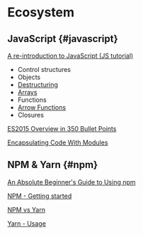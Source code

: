 # Ecosystem

## JavaScript {#javascript}

[A re-introduction to JavaScript \(JS tutorial\)](https://developer.mozilla.org/en-US/docs/Web/JavaScript/A_re-introduction_to_JavaScript)

* Control structures
* Objects
* [Destructuring](https://developer.mozilla.org/en-US/docs/Web/JavaScript/Reference/Operators/Destructuring_assignment)
* [Arrays](https://developer.mozilla.org/en-US/docs/Web/JavaScript/Reference/Global_Objects/Array)
* Functions
* [Arrow Functions](https://developer.mozilla.org/en-US/docs/Web/JavaScript/Reference/Functions/Arrow_functions)
* Closures

[ES2015 Overview in 350 Bullet Points](https://ponyfoo.com/articles/es6)

[Encapsulating Code With Modules](https://leanpub.com/understandinges6/read#leanpub-auto-encapsulating-code-with-modules)

## NPM & Yarn {#npm}

[An Absolute Beginner's Guide to Using npm](http://nodesource.com/blog/an-absolute-beginners-guide-to-using-npm/)

[NPM - Getting started](https://docs.npmjs.com/getting-started/what-is-npm)

[NPM vs Yarn](https://scotch.io/@brian_kimo/npm-vs-yarn)

[Yarn - Usage](https://yarnpkg.com/en/docs/usage)



